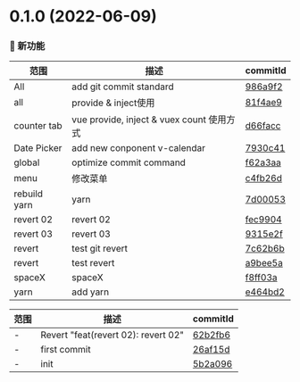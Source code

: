 # 0.1.0 (2022-06-09)

### 🌟 新功能
范围|描述|commitId
--|--|--
 All | add git commit standard | [986a9f2](https://github.com/supermanbin/vueSamples/commit/986a9f2)
 all | provide & inject使用 | [81f4ae9](https://github.com/supermanbin/vueSamples/commit/81f4ae9)
 counter tab | vue provide, inject & vuex count 使用方式 | [d66facc](https://github.com/supermanbin/vueSamples/commit/d66facc)
 Date Picker | add new conponent v-calendar | [7930c41](https://github.com/supermanbin/vueSamples/commit/7930c41)
 global | optimize commit command | [f62a3aa](https://github.com/supermanbin/vueSamples/commit/f62a3aa)
 menu | 修改菜单 | [c4fb26d](https://github.com/supermanbin/vueSamples/commit/c4fb26d)
 rebuild yarn | yarn | [7d00053](https://github.com/supermanbin/vueSamples/commit/7d00053)
 revert 02 | revert 02 | [fec9904](https://github.com/supermanbin/vueSamples/commit/fec9904)
 revert 03 | revert 03 | [9315e2f](https://github.com/supermanbin/vueSamples/commit/9315e2f)
 revert | test git revert | [7c62b6b](https://github.com/supermanbin/vueSamples/commit/7c62b6b)
 revert | test revert | [a9bee5a](https://github.com/supermanbin/vueSamples/commit/a9bee5a)
 spaceX | spaceX | [f8ff03a](https://github.com/supermanbin/vueSamples/commit/f8ff03a)
 yarn | add yarn | [e464bd2](https://github.com/supermanbin/vueSamples/commit/e464bd2)


范围|描述|commitId
--|--|--
 - | Revert "feat(revert 02): revert 02" | [62b2fb6](https://github.com/supermanbin/vueSamples/commit/62b2fb6)
 - | first commit | [26af15d](https://github.com/supermanbin/vueSamples/commit/26af15d)
 - | init | [5b2a096](https://github.com/supermanbin/vueSamples/commit/5b2a096)

